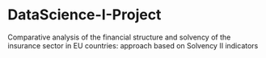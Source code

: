 # DataScience-I-Project
Comparative analysis of the financial structure and solvency of the insurance sector in EU countries: approach based on Solvency II indicators

